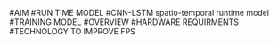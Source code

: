 #AIM
#RUN TIME MODEL
#CNN-LSTM spatio-temporal runtime model
#TRAINING MODEL
#OVERVIEW
#HARDWARE REQUIRMENTS
#TECHNOLOGY TO IMPROVE FPS
